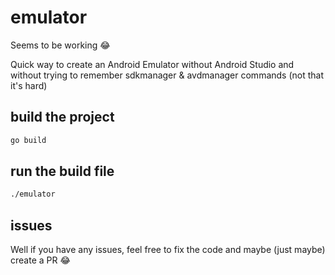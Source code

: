 # emulator

Seems to be working 😂

Quick way to create an Android Emulator without Android Studio and without trying to remember sdkmanager & avdmanager commands (not that it's hard)

## build the project
```bash
go build
```

## run the build file
```bash
./emulator
```

## issues
Well if you have any issues, feel free to fix the code and maybe (just maybe) create a PR 😂
